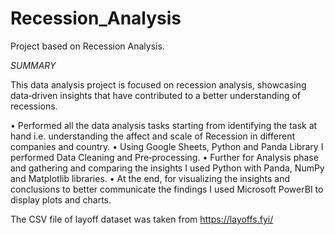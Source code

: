 # Recession_Analysis
Project based on Recession Analysis.

*SUMMARY* 

This data analysis project is focused on recession analysis, showcasing data‑driven insights that have contributed to a better understanding of recessions.

• Performed all the data analysis tasks starting from identifying the task at hand i.e. understanding the affect and scale of Recession in different companies and country.
• Using Google Sheets, Python and Panda Library I performed Data Cleaning and Pre‑processing.
• Further for Analysis phase and gathering and comparing the insights I used Python with Panda, NumPy and Matplotlib libraries.
• At the end, for visualizing the insights and conclusions to better communicate the findings I used Microsoft PowerBI to display plots and charts.

The CSV file of layoff dataset was taken from  https://layoffs.fyi/
